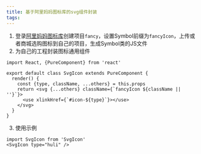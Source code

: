 ```yaml
---
title: 基于阿里妈妈图标库的svg组件封装
tags: 
---
```



1. 登录[阿里妈妈图标库](http://www.iconfont.cn/)创建项目`fancy`，设置Symbol前缀为`fancyIcon`，上传或者商城选购图标到自己的项目，生成Symbol类的JS文件
2. 为自己的工程封装图标通用组件
```
import React, {PureComponent} from 'react'

export default class SvgIcon extends PureComponent {
  render() {
    const {type, className, ...others} = this.props
    return <svg {...others} className={`fancyIcon ${className || ''}`}>
      <use xlinkHref={`#icon-${type}`}></use>
    </svg>
  }
}
```
3. 使用示例

```
import SvgIcon from 'SvgIcon'
<SvgIcon type="huli" />

```
